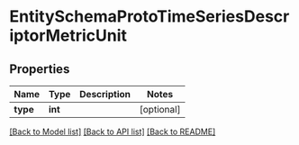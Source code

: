# EntitySchemaProtoTimeSeriesDescriptorMetricUnit

## Properties
Name | Type | Description | Notes
------------ | ------------- | ------------- | -------------
**type** | **int** |  | [optional] 

[[Back to Model list]](../README.md#documentation-for-models) [[Back to API list]](../README.md#documentation-for-api-endpoints) [[Back to README]](../README.md)


